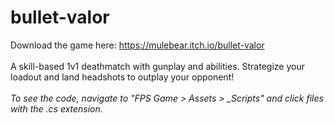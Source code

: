 # bullet-valor
Download the game here: https://mulebear.itch.io/bullet-valor
\
\
A skill-based 1v1 deathmatch with gunplay and abilities. Strategize your loadout and land headshots to outplay your opponent!
\
\
*To see the code, navigate to "FPS Game > Assets > _Scripts" and click files with the .cs extension.*
